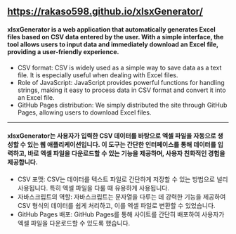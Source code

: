 https://rakaso598.github.io/xlsxGenerator/
---
#### xlsxGenerator is a web application that automatically generates Excel files based on CSV data entered by the user. With a simple interface, the tool allows users to input data and immediately download an Excel file, providing a user-friendly experience.  
- CSV format: CSV is widely used as a simple way to save data as a text file. It is especially useful when dealing with Excel files.  
- Role of JavaScript: JavaScript provides powerful functions for handling strings, making it easy to process data in CSV format and convert it into an Excel file.  
- GitHub Pages distribution: We simply distributed the site through GitHub Pages, allowing users to download Excel files.  
---
#### xlsxGenerator는 사용자가 입력한 CSV 데이터를 바탕으로 엑셀 파일을 자동으로 생성할 수 있는 웹 애플리케이션입니다. 이 도구는 간단한 인터페이스를 통해 데이터를 입력하고, 바로 엑셀 파일을 다운로드할 수 있는 기능을 제공하며, 사용자 친화적인 경험을 제공합니다.  
- CSV 포맷: CSV는 데이터를 텍스트 파일로 간단하게 저장할 수 있는 방법으로 널리 사용됩니다. 특히 엑셀 파일을 다룰 때 유용하게 사용됩니다.  
- 자바스크립트의 역할: 자바스크립트는 문자열을 다루는 데 강력한 기능을 제공하여 CSV 형식의 데이터를 쉽게 처리하고, 이를 엑셀 파일로 변환할 수 있었습니다.  
- GitHub Pages 배포: GitHub Pages를 통해 사이트를 간단히 배포하여 사용자가 엑셀 파일을 다운로드할 수 있도록 했습니다.  
